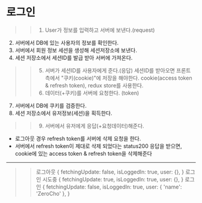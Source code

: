 # 로그인

> > 1.  User가 정보를 입력하고 서버에 보낸다.(request)

2. 서버에서 DB에 있는 사용자의 정보를 확인한다.
3. 서버에서 회원 정보 세션을 생성해 세션저장소에 보낸다.
4. 세션 저장소에서 세션ID를 발급 받아 서버에 가져온다.

> > 5.  서버가 세션ID를 사용자에게 준다.(응답)
> >     세션ID를 받아오면 프론트 측에서 "쿠키(cookie)"에 저장을 해야한다.
> >     cookie(access token & refresh token), redux store를 사용한다.
> > 6.  데이터(+쿠키)를 서버에 요청한다. (token)

7. 서버에서 DB에 쿠키를 검증한다.
8. 세션 저장소에서 유저정보(세션)을 획득한다.

> > 9. 서버에서 유저에게 응답(+요청데이터)해준다.

- 로그아웃 경우 refresh token를 서버에 삭제 요청을 한다.
- 서버에서 refresh token이 제대로 삭제 되었다는 status200 응답을 받으면,
  cookie에 있는 access token & refresh token을 삭제해준다

---

>> 로그아웃
{
fetchingUpdate: false,
isLoggedIn: true,
user: {},
}
>> 로그인 시도중
{
fetchingUpdate: true,
isLoggedIn: true,
user: {},
}
>> 로그인
{
fetchingUpdate: false,
isLoggedIn: true,
user: { 'name': 'ZeroCho' },
}
